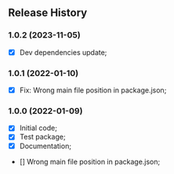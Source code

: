 ## Release History



### 1.0.2 (2023-11-05)
- [x] Dev dependencies update;



### 1.0.1 (2022-01-10) 
 - [x] Fix: Wrong main file position in package.json;
 


### 1.0.0 (2022-01-09)
 
 - [x] Initial code;
 - [x] Test package;
 - [x] Documentation;
 - [] Wrong main file position in package.json;



